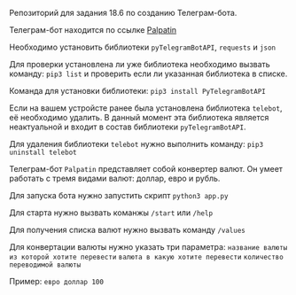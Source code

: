 Репозиторий для задания 18.6 по созданию Телеграм-бота.

Телеграм-бот находится по ссылке [Palpatin](https://t.me/Palpatin1_bot)

Необходимо установить библиотеки `pyTelegramBotAPI`, `requests` и `json`

Для проверки установлена ли уже библиотека необходимо вызвать команду: `pip3 list` и проверить если ли указанная библиотека в списке.

Команда для установки библиотеки: `pip3 install PyTelegramBotAPI `

Если на вашем устройсте ранее была установлена библиотека `telebot`, её необходимо удалить. В данный момент эта библиотека является неактуальной и входит в состав библиотеки `pyTelegramBotAPI`.

Для удаления библиотеки `telebot` нужно выполнить команду: `pip3 uninstall telebot `

Телеграм-бот `Palpatin` представляет собой конвертер валют. Он умеет работать с тремя видами валют: доллар, евро и рубль.

Для запуска бота нужно запустить скрипт `python3 app.py`

Для старта нужно вызвать команжы `/start` или `/help`

Для получения списка валют нужно вызвать команду `/values`

Для конвертации валюты нужно указать три параметра: `название валюты из которой хотите перевести` `валюта в какую хотите перевести` `количество переводимой валюты`

Пример: `евро доллар 100`
